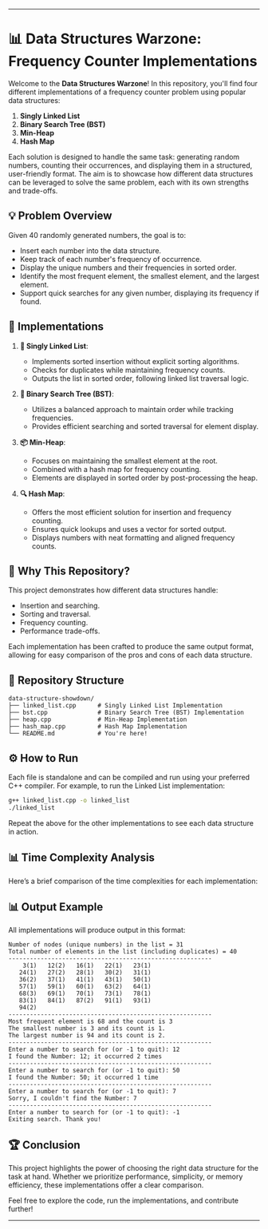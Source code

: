 

---

# 📊 Data Structures Warzone: Frequency Counter Implementations

Welcome to the **Data Structures Warzone**! In this repository, you'll find four different implementations of a frequency counter problem using popular data structures:

1. **Singly Linked List**
2. **Binary Search Tree (BST)**
3. **Min-Heap**
4. **Hash Map**

Each solution is designed to handle the same task: generating random numbers, counting their occurrences, and displaying them in a structured, user-friendly format. The aim is to showcase how different data structures can be leveraged to solve the same problem, each with its own strengths and trade-offs.

## 💡 Problem Overview

Given 40 randomly generated numbers, the goal is to:
- Insert each number into the data structure.
- Keep track of each number's frequency of occurrence.
- Display the unique numbers and their frequencies in sorted order.
- Identify the most frequent element, the smallest element, and the largest element.
- Support quick searches for any given number, displaying its frequency if found.

## 🚀 Implementations

1. **🔗 Singly Linked List**:
    - Implements sorted insertion without explicit sorting algorithms.
    - Checks for duplicates while maintaining frequency counts.
    - Outputs the list in sorted order, following linked list traversal logic.

2. **🌳 Binary Search Tree (BST)**:
    - Utilizes a balanced approach to maintain order while tracking frequencies.
    - Provides efficient searching and sorted traversal for element display.

3. **📦 Min-Heap**:
    - Focuses on maintaining the smallest element at the root.
    - Combined with a hash map for frequency counting.
    - Elements are displayed in sorted order by post-processing the heap.

4. **🔍 Hash Map**:
    - Offers the most efficient solution for insertion and frequency counting.
    - Ensures quick lookups and uses a vector for sorted output.
    - Displays numbers with neat formatting and aligned frequency counts.

## 🧠 Why This Repository?

This project demonstrates how different data structures handle:
- Insertion and searching.
- Sorting and traversal.
- Frequency counting.
- Performance trade-offs.

Each implementation has been crafted to produce the same output format, allowing for easy comparison of the pros and cons of each data structure.

## 📂 Repository Structure

```
data-structure-showdown/
├── linked_list.cpp      # Singly Linked List Implementation
├── bst.cpp              # Binary Search Tree (BST) Implementation
├── heap.cpp             # Min-Heap Implementation
├── hash_map.cpp         # Hash Map Implementation
└── README.md            # You're here!
```

## ⚙️ How to Run

Each file is standalone and can be compiled and run using your preferred C++ compiler. For example, to run the Linked List implementation:

```bash
g++ linked_list.cpp -o linked_list
./linked_list
```

Repeat the above for the other implementations to see each data structure in action.

## 📊 Time Complexity Analysis

Here’s a brief comparison of the time complexities for each implementation:

## 📊 Output Example

All implementations will produce output in this format:

```
Number of nodes (unique numbers) in the list = 31
Total number of elements in the list (including duplicates) = 40
---------------------------------------------------------
    3(1)   12(2)   16(1)   22(1)   23(1)
   24(1)   27(2)   28(1)   30(2)   31(1)
   36(2)   37(1)   41(1)   43(1)   50(1)
   57(1)   59(1)   60(1)   63(2)   64(1)
   68(3)   69(1)   70(1)   73(1)   78(1)
   83(1)   84(1)   87(2)   91(1)   93(1)
   94(2)
---------------------------------------------------------
Most frequent element is 68 and the count is 3
The smallest number is 3 and its count is 1.
The largest number is 94 and its count is 2.
---------------------------------------------------------
Enter a number to search for (or -1 to quit): 12
I found the Number: 12; it occurred 2 times
---------------------------------------------------------
Enter a number to search for (or -1 to quit): 50
I found the Number: 50; it occurred 1 time
---------------------------------------------------------
Enter a number to search for (or -1 to quit): 7
Sorry, I couldn't find the Number: 7
---------------------------------------------------------
Enter a number to search for (or -1 to quit): -1
Exiting search. Thank you!
```

## 🏆 Conclusion

This project highlights the power of choosing the right data structure for the task at hand. Whether we prioritize performance, simplicity, or memory efficiency, these implementations offer a clear comparison.

Feel free to explore the code, run the implementations, and contribute further!

---

